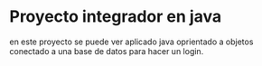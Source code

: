 # Proyecto integrador en java 
en este proyecto se puede ver aplicado java oprientado a objetos conectado a una base de datos para hacer un login.
